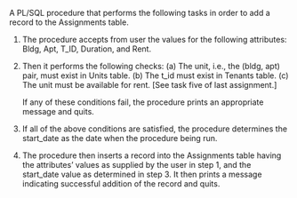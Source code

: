 A PL/SQL procedure that performs the following tasks in order to add a record to the Assignments table.

1.  The procedure accepts from user the values for the following attributes: Bldg, Apt, T_ID, Duration, and Rent.

2.  Then it performs the following checks:
    (a) The unit, i.e., the (bldg, apt) pair, must exist in Units table.
    (b) The t_id must exist in Tenants table.
    (c) The unit must be available for rent.  [See task five of last assignment.]

    If any of these conditions fail, the procedure prints an appropriate message and quits.

3.  If all of the above conditions are satisfied, the procedure determines the start_date as the date when 
the procedure being run.

4.  The procedure then inserts a record into the Assignments table having the attributes’ values as supplied by 
the user in step 1, and the start_date value as determined in step 3.  It then prints a message indicating successful 
addition of the record and quits.
